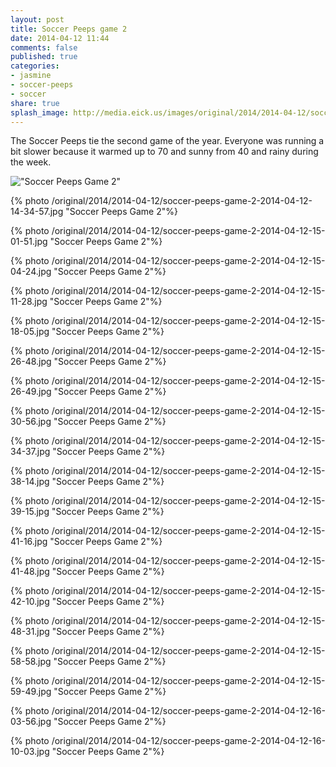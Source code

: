 ```yaml
---
layout: post
title: Soccer Peeps game 2
date: 2014-04-12 11:44
comments: false
published: true
categories:
- jasmine
- soccer-peeps
- soccer
share: true
splash_image: http://media.eick.us/images/original/2014/2014-04-12/soccer-peeps-game-2-2014-04-12-14-32-02.jpg
---
```

The Soccer Peeps tie the second game of the year. Everyone was running a bit slower because it warmed up to 70 and sunny from 40 and rainy during the week.

!["Soccer Peeps Game 2"](http://media.eick.us/images/original/2014/2014-04-12/soccer-peeps-game-2-2014-04-12-14-32-02.jpg)


{% photo /original/2014/2014-04-12/soccer-peeps-game-2-2014-04-12-14-34-57.jpg "Soccer Peeps Game 2"%}

{% photo /original/2014/2014-04-12/soccer-peeps-game-2-2014-04-12-15-01-51.jpg "Soccer Peeps Game 2"%}

{% photo /original/2014/2014-04-12/soccer-peeps-game-2-2014-04-12-15-04-24.jpg "Soccer Peeps Game 2"%}

{% photo /original/2014/2014-04-12/soccer-peeps-game-2-2014-04-12-15-11-28.jpg "Soccer Peeps Game 2"%}

{% photo /original/2014/2014-04-12/soccer-peeps-game-2-2014-04-12-15-18-05.jpg "Soccer Peeps Game 2"%}

{% photo /original/2014/2014-04-12/soccer-peeps-game-2-2014-04-12-15-26-48.jpg "Soccer Peeps Game 2"%}

{% photo /original/2014/2014-04-12/soccer-peeps-game-2-2014-04-12-15-26-49.jpg "Soccer Peeps Game 2"%}

{% photo /original/2014/2014-04-12/soccer-peeps-game-2-2014-04-12-15-30-56.jpg "Soccer Peeps Game 2"%}

{% photo /original/2014/2014-04-12/soccer-peeps-game-2-2014-04-12-15-34-37.jpg "Soccer Peeps Game 2"%}

{% photo /original/2014/2014-04-12/soccer-peeps-game-2-2014-04-12-15-38-14.jpg "Soccer Peeps Game 2"%}

{% photo /original/2014/2014-04-12/soccer-peeps-game-2-2014-04-12-15-39-15.jpg "Soccer Peeps Game 2"%}

{% photo /original/2014/2014-04-12/soccer-peeps-game-2-2014-04-12-15-41-16.jpg "Soccer Peeps Game 2"%}

{% photo /original/2014/2014-04-12/soccer-peeps-game-2-2014-04-12-15-41-48.jpg "Soccer Peeps Game 2"%}

{% photo /original/2014/2014-04-12/soccer-peeps-game-2-2014-04-12-15-42-10.jpg "Soccer Peeps Game 2"%}

{% photo /original/2014/2014-04-12/soccer-peeps-game-2-2014-04-12-15-48-31.jpg "Soccer Peeps Game 2"%}

{% photo /original/2014/2014-04-12/soccer-peeps-game-2-2014-04-12-15-58-58.jpg "Soccer Peeps Game 2"%}

{% photo /original/2014/2014-04-12/soccer-peeps-game-2-2014-04-12-15-59-49.jpg "Soccer Peeps Game 2"%}

{% photo /original/2014/2014-04-12/soccer-peeps-game-2-2014-04-12-16-03-56.jpg "Soccer Peeps Game 2"%}

{% photo /original/2014/2014-04-12/soccer-peeps-game-2-2014-04-12-16-10-03.jpg "Soccer Peeps Game 2"%}
